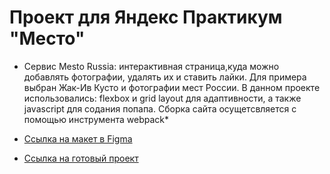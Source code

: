 # Проект для Яндекс Практикум "Место"

* Сервис Mesto Russia: интерактивная страница,куда можно добавлять фотографии, удалять их и ставить лайки. Для примера выбран Жак-Ив Кусто и фотографии мест России. В данном проекте использовались: flexbox и grid layout для адаптивности, а также javascript для содания попапа. Сборка сайта осущетсвляется с помощью инструмента webpack*


* [Ссылка на макет в Figma](https://www.figma.com/file/StZjf8HnoeLdiXS7dYrLAh/JavaScript.-Sprint-4)
* [Ссылка на готовый проект](https://karinamaulitova.github.io/mesto/)
